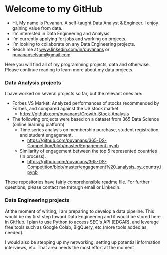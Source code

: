 # Welcome to my GitHub
- Hi, My name is Puvanan. A self-taught Data Analyst & Engineer. I enjoy gaining value from data. 
- I’m interested in Data Engineering and Analysis.
- I’m currently applying for jobs and working on projects.
- I’m looking to collaborate on any Data Engineering projects.
- Reach me at www.linkedin.com/in/puvanans or puvananselvam@gmail.com

Here you will find all of my programming projects, data and otherwise. Please continue reading to learn more about my data projects.

### Data Analysis projects

I have worked on several projects so far, but the relevant ones are:
 - Forbes VS Market: Analyzed performances of stocks recommended by Forbes, and compared against the US stock market.
   - https://github.com/puvanans/Growth-Stock-Analysis
 - The following projects were based on a dataset from 365 Data Science (online learning platform)
   - Time series analysis on membership purchase, student registration, and student engagement.
     - https://github.com/puvanans/365-DS-Competition/blob/master/Engagement.ipynb
   - Similarity of engagement between the top 5 represented countries (In process).
     - https://github.com/puvanans/365-DS-Competition/blob/master/engagement%20_analysis_by_country.ipynb

These repositories have fairly comprehensible readme file. For further questions, please contact me through email or Linkedin.

### Data Engineering projects

At the moment of writing, I am preparing to develop a data pipeline. This would be my first step toward Data Engineering and it would be stored here in GitHub.
I plan to use Python to access SEC's API (EDGAR), and leverage free tools such as Google Colab, BigQuery, etc.(more tools added as needed).

I would also be stepping up my networking, setting up potential information interviews, etc. That area needs the most effort at the moment
<!---
puvanans/puvanans is a ✨ special ✨ repository because its `README.md` (this file) appears on your GitHub profile.
You can click the Preview link to take a look at your changes.
--->
